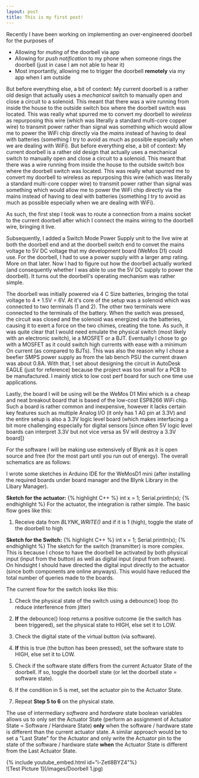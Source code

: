 ```yaml
---
layout: post
title: This is my first post!
---
```


Recently I have been working on implementing an over-engineered doorbell for the purposes of 
- Allowing for *muting* of the doorbell via app
- Allowing for *push notification* to my phone when someone rings the doorbell (just in case I am not able to hear it)
- Most importantly, allowing me to trigger the doorbell **remotely** via my app when I am outside

But before everything else, a bit of context: 
My current doorbell is a rather old design that actually uses a *mechanical* switch to manually open and close a circuit to a solenoid. This meant that there was a wire running from inside the house to the outside switch box where the doorbell switch was located. 
This was really what spurred me to convert my doorbell to *wireless* as repurposing this wire (which was literally a standard multi-core copper wire) to transmit power rather than signal was something which would allow me to power the WiFi chip directly via the *mains* instead of having to deal with batteries (something I try to avoid as much as possible especially when we are dealing with WiFi).
But before everything else, a bit of context: My current doorbell is a rather old design that actually uses a mechanical switch to manually open and close a circuit to a solenoid. This meant that there was a wire running from inside the house to the outside switch box where the doorbell switch was located. This was really what spurred me to convert my doorbell to wireless as repurposing this wire (which was literally a standard multi-core copper wire) to transmit power rather than signal was something which would allow me to power the WiFi chip directly via the mains instead of having to deal with batteries (something I try to avoid as much as possible especially when we are dealing with WiFi).
<!-- image of wires !-->
As such, the first step I took was to route a connection from a mains socket to the current doorbell after which I connect the mains wiring to the doorbell wire, bringing it live. 

Subsequently, I added a Switch Mode Power Supply unit to the live wire at both the doorbell end and at the doorbell switch end to convet the mains voltage to 5V DC voltage that my development board (WeMos D1) could use. For the doorbell, I had to use a power supply with a larger amp rating. More on that later.
Now I had to figure out how the doorbell actually worked (and consequently whether I was able to use the 5V DC supply to power the doorbell). It turns out the doorbell's operating mechanism was rather simple.
<!-- Video on initial doorbell setup -->
The doorbell was initially powered via 4 C Size batteries, bringing the total voltage to 4 * 1.5V = 6V. At it's core of the setup was a solenoid which was connected to two terminals (1 and 2). 
The other two terminals were connected to the terminals of the battery. 
When the switch was pressed, the circuit was closed and the solenoid was energized via the batteries, causing it to exert a force on the two chimes, creating the tone.
As such, it was quite clear that I would need emulate the physical switch (most likely with an electronic switch), ie a MOSFET or a BJT. Eventually I chose to go with a MOSFET as it could switch high currents with ease with a minimum On current (as compared to BJTs). 
This was also the reason why I chose a beefier SMPS power supply as from the lab bench PSU the current drawn was about 0.8A. With that, I set about designing the circuit in AutoDesk EAGLE (just for reference) because the project was too small for a PCB to be manufactured. I mainly stick to low cost perf board for such one time use applications. 
<!-- Insert screenshot of schematic -->
Lastly, the board I will be using will be the WeMos D1 Mini which is a cheap and neat breakout board that is based of the low-cost ESP8266 WiFi chip. Such a board is rather common and inexpensive, however it lacks certain key features such as multiple Analog I/O (it only has 1 A0 pin at 3.3V) and the entire setup is also a 3.3V logic level board (which makes interfacing a bit more challenging especially for digital sensors [since often 5V logic level boards can interpret 3.3V but not vice versa as 5V will destroy a 3.3V board])
<!-- picture of WeMos D1 Mini-->
For the software I will be making use extensively of Blynk as it is open source and free (for the most part until you run out of energy). 
The overall schematics are as follows:
<!-- Simple diagram of switch and doorbell. -->
I wrote some sketches in Arduino IDE for the WeMosD1 mini (after installing the required boards under board manager and the Blynk Library in the Libary Manager). 

**Sketch for the actuator:**
{% highlight C++ %}
int x = 1;
Serial.println(x);
{% endhighlight %}
For the actuator, the integration is rather simple. The basic flow goes like this:
1. Receive data from *BLYNK_WRITE()* and if it is 1 (high), toggle the state of the doorbell to high

**Sketch for the Switch:**
{% highlight C++ %}
int x = 1;
Serial.println(x);
{% endhighlight %}
The sketch for the switch (transmitter) is more complex. This is because I chose to have the doorbell be activated by both physical input (input from the button) as well as digital input (input from software). On hindsight I should have directed the digital input directly to the actuator (since both components are online anyways). This would have reduced the total number of queries made to the boards.

The current flow for the switch looks like this: 
1. Check the physical state of the switch using a debounce() loop (to reduce interference from jitter)
2. **If** the debounce() loop returns a positive outcome (ie the switch has been triggered), set the physical state to HIGH, else set it to LOW. 
3. Check the digital state of the virtual button (via software).
4. **If** this is true (the button has been pressed), set the software state to HIGH, else set it to LOW.

5. Check if the software state differs from the current Actuator State of the doorbell. If so, toggle the doorbell state (or let the doorbell state = software state).
6. If the condition in 5 is met, set the actuator pin to the Actuator State. 
7. Repeat **Step 5 to 6** on the physical state. 

The use of intermediary *software* and *hardware* state boolean variables allows us to only set the Actuator State (perform an assignment of Actuator State = Software / Hardware State) **only** when the software / hardware state is different than the current actuator state. 
A similar approach would be to set a "Last State" for the Actuator and only write the Actuator pin to the state of the software / hardware state **when** the Actuator State is different from the Last Actuator State. 

{% include youtube_embed.html id="i-Zetl8BYZ4"%}  
![Test Picture 1](/images/Doorbell 1.jpg)